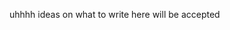 uhhhh ideas on what to write here will be accepted
<!---
shlomi8801-2/shlomi8801-2 is a ✨ special ✨ repository because its `README.md` (this file) appears on your GitHub profile.
You can click the Preview link to take a look at your changes.
--->

